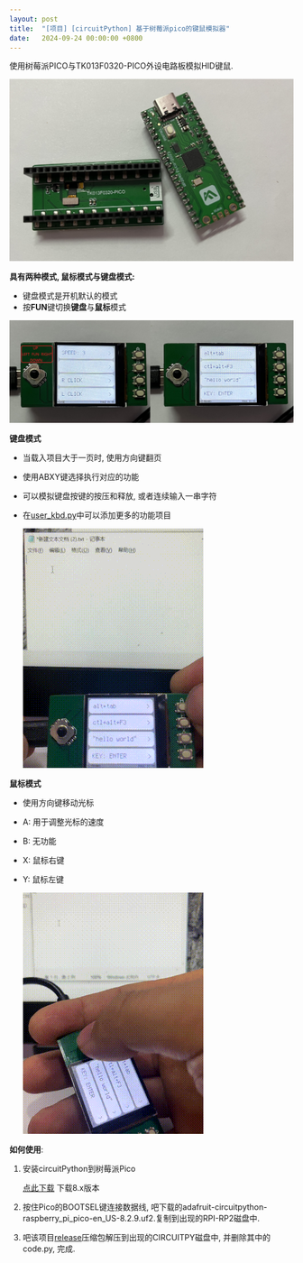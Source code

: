 ```yaml
---
layout: post
title:  "[项目] [circuitPython] 基于树莓派pico的键鼠模拟器"
date:   2024-09-24 00:00:00 +0800
---
```




使用树莓派PICO与TK013F0320-PICO外设电路板模拟HID键鼠.

![board](../../../media/2024-09-24-基于树莓派pico的键鼠模拟器.assets/board.jpg)

**具有两种模式, 鼠标模式与键盘模式:**

* 键盘模式是开机默认的模式
* 按**FUN**键切换**键盘**与**鼠标**模式

![2modes](../../../media/2024-09-24-基于树莓派pico的键鼠模拟器.assets/2modes.jpg)

**键盘模式**

* 当载入项目大于一页时, 使用方向键翻页

* 使用ABXY键选择执行对应的功能

* 可以模拟键盘按键的按压和释放, 或者连续输入一串字符

* 在[user_kbd.py](https://github.com/skkily/Pico_TKXX_HID/blob/main/user_kbd.py)中可以添加更多的功能项目

  ![keyboard](../../../media/2024-09-24-基于树莓派pico的键鼠模拟器.assets/keyboard.gif)

**鼠标模式**

* 使用方向键移动光标

* A: 用于调整光标的速度

* B: 无功能

* X: 鼠标右键

* Y: 鼠标左键

  ![mouse](../../../media/2024-09-24-基于树莓派pico的键鼠模拟器.assets/mouse.gif)

**如何使用**:

1. 安装circuitPython到树莓派Pico

   [点此下载](https://circuitpython.org/board/raspberry_pi_pico/) 下载8.x版本

2. 按住Pico的BOOTSEL键连接数据线, 吧下载的adafruit-circuitpython-raspberry_pi_pico-en_US-8.2.9.uf2.复制到出现的RPI-RP2磁盘中.
4. 吧该项目[release](https://github.com/skkily/Pico_TKXX_HID/releases/tag/0.1)压缩包解压到出现的CIRCUITPY磁盘中, 并删除其中的code.py, 完成.